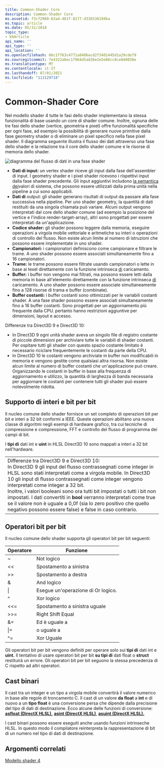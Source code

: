 ```yaml
---
title: Common-Shader Core
description: Common-Shader Core
ms.assetid: f3cf2969-83a4-461f-8177-d336536194ba
ms.topic: article
ms.date: 05/31/2018
topic_type:
- kbArticle
api_name: ''
api_type: ''
api_location: ''
ms.openlocfilehash: 66c1f763c4771a8406acd2f3401445d1a29cde79
ms.sourcegitcommit: 7e4322a6ec1f964d5ad26e2e5e06cc8ce840030e
ms.translationtype: MT
ms.contentlocale: it-IT
ms.lasthandoff: 07/01/2021
ms.locfileid: "113129718"
---
```

# <a name="common-shader-core"></a>Common-Shader Core

Nel modello shader 4 tutte le fasi dello shader implementano la stessa funzionalità di base usando un core di shader comune. Inoltre, ognuna delle tre fasi dello shader (vertice, geometria e pixel) offre funzionalità specifiche per ogni fase, ad esempio la possibilità di generare nuove primitive dalla fase geometry shader o di eliminare un pixel specifico nella fase pixel shader. Il diagramma seguente illustra il flusso dei dati attraverso una fase dello shader e la relazione tra il core dello shader comune e le risorse di memoria dello shader.

![diagramma del flusso di dati in una fase shader](images/d3d10-shader-unit.png)

-   **Dati di input:** un vertex shader riceve gli input dalla fase dell'assembler di input. I geometry shader e i pixel shader ricevono i rispettivi input dalla fase shader precedente. Gli input aggiuntivi includono [la semantica dei](dx-graphics-hlsl-semantics.md)valori di sistema, che possono essere utilizzati dalla prima unità nella pipeline a cui sono applicabili.
-   **Dati di** output: gli shader generano risultati di output da passare alla fase successiva nella pipeline. Per uno shader geometry, la quantità di dati restituiti da una singola chiamata può variare. Alcuni output vengono interpretati dal core dello shader comune (ad esempio la posizione del vertice e l'indice render-target-array), altri sono progettati per essere interpretati da un'applicazione.
-   **Codice shader:** gli shader possono leggere dalla memoria, eseguire operazioni a virgola mobile vettoriale e aritmetiche su interi o operazioni di controllo del flusso. Non esiste alcun limite al numero di istruzioni che possono essere implementate in uno shader.
-   **Campionatori:** i campionatori definiscono come campionare e filtrare le trame. A uno shader possono essere associati simultaneamente fino a 16 campionatori.
-   **Trame:** le trame possono essere filtrate usando campionatori o lette in base ai texel direttamente con la funzione intrinseca [di](dx-graphics-hlsl-to-load.md) caricamento.
-   **Buffer:** i buffer non vengono mai filtrati, ma possono essere letti dalla memoria in base all'elemento direttamente con la funzione intrinseca [di](dx-graphics-hlsl-to-load.md) caricamento. A uno shader possono essere associate simultaneamente fino a 128 risorse di trama e buffer (combinate).
-   **Buffer costanti:** i buffer costanti sono ottimizzati per le variabili costanti shader. A una fase shader possono essere associati simultaneamente fino a 16 buffer costanti. Sono progettati per un aggiornamento più frequente dalla CPU. pertanto hanno restrizioni aggiuntive per dimensioni, layout e accesso.


Differenze tra Direct3D 9 e Direct3D 10:

- In Direct3D 9 ogni unità shader aveva un singolo file di registro costante di piccole dimensioni per archiviare tutte le variabili di shader costanti. Per ospitare tutti gli shader con questo spazio costante limitato è necessario riciclare frequentemente le costanti da parte della CPU.
- In Direct3D 10 le costanti vengono archiviate in buffer non modificabili in memoria e vengono gestite come qualsiasi altra risorsa. Non esiste alcun limite al numero di buffer costanti che un'applicazione può creare. Organizzando le costanti in buffer in base alla frequenza di aggiornamento e utilizzo, la quantità di larghezza di banda necessaria per aggiornare le costanti per contenere tutti gli shader può essere notevolmente ridotta.



 

## <a name="integer-and-bitwise-support"></a>Supporto di interi e bit per bit

Il nucleo comune dello shader fornisce un set completo di operazioni bit per bit e interi a 32 bit conformi a IEEE. Queste operazioni abilitano una nuova classe di algoritmi negli esempi di hardware grafico, tra cui tecniche di compressione e compressione, FFT e controllo del flusso di programma dei campi di bit.

I **tipi di** dati int e **uint** in HLSL Direct3D 10 sono mappati a interi a 32 bit nell'hardware.



|                                                                                                                                                                                                                                                                                                                                                                                                                                                                                                              |
|--------------------------------------------------------------------------------------------------------------------------------------------------------------------------------------------------------------------------------------------------------------------------------------------------------------------------------------------------------------------------------------------------------------------------------------------------------------------------------------------------------------|
| Differenze tra Direct3D 9 e Direct3D 10:<br/> In Direct3D 9 gli input del flusso contrassegnati come integer in HLSL sono stati interpretati come a virgola mobile. In Direct3D 10 gli input di flusso contrassegnati come integer vengono interpretati come integer a 32 bit.<br/> Inoltre, i valori booleani sono ora tutti bit impostati o tutti i bit non impostati. I dati convertiti in **bool** verranno interpretati come true se il valore non è uguale a 0,0f (sia lo zero positivo che quello negativo possono essere false) e false in caso contrario.<br/> |



 

## <a name="bitwise-operators"></a>Operatori bit per bit

Il nucleo comune dello shader supporta gli operatori bit per bit seguenti:



| Operatore  | Funzione          |
|-----------|-------------------|
| ~         | Not logico       |
| <<  | Spostamento a sinistra        |
| >>  | Spostamento a destra       |
| &         | And logico       |
| \|        | Esegue un'operazione di Or logico.        |
| ^         | Xor logico       |
| <<= | Spostamento a sinistra uguale  |
| >>= | Right Shift Equal |
| &=        | Ed è uguale a         |
| \|=       | o uguale a          |
| ^=        | Xor Uguale         |



 

Gli operatori bit per bit vengono definiti per operare solo sui **tipi di** dati int e **uint.** Il tentativo di usare operatori bit per bit **su tipi di** dati float o **struct** restituirà un errore. Gli operatori bit per bit seguono la stessa precedenza di C rispetto ad altri operatori.

## <a name="binary-casts"></a>Cast binari

Il cast tra un integer e un tipo a virgola mobile convertirà il valore numerico in base alle regole di troncamento C. Il cast di un valore **da float** a **int** e di nuovo a un **tipo float** è una conversione persa che dipende dalla precisione del tipo di dati di destinazione. Ecco alcune delle funzioni di conversione: [**asfloat (DirectX HLSL),**](dx-graphics-hlsl-asfloat.md) [**asint (DirectX HLSL)**](dx-graphics-hlsl-asint.md), [**asuint (DirectX HLSL).**](dx-graphics-hlsl-asuint.md)

I cast binari possono essere eseguiti anche usando funzioni intrinseche HLSL. In questo modo il compilatore reinterpreta la rappresentazione di bit di un numero nel tipo di dati di destinazione.

## <a name="related-topics"></a>Argomenti correlati

<dl> <dt>

[Modello shader 4](dx-graphics-hlsl-sm4.md)
</dt> </dl>

 

 





